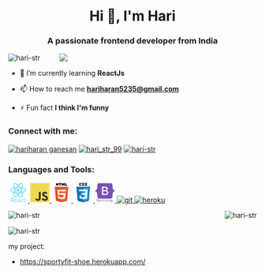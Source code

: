 <h1 align="center">Hi 👋, I'm Hari</h1>
<h3 align="center">A passionate frontend developer from India</h3>
<img align="right" width="400" src="https://nordiccoder.com/app/uploads/2019/03/front-end-developers-openings-1.gif" />
<p align="left"> <img src="https://komarev.com/ghpvc/?username=hari-str&label=Profile%20views&color=0e75b6&style=flat" alt="hari-str" /> </p>


- 🌱 I’m currently learning **ReactJs**

- 📫 How to reach me **hariharan5235@gmail.com**

- ⚡ Fun fact **I think I'm funny**

<h3 align="left">Connect with me:</h3>
<p align="left">
<a href="https://www.linkedin.com/in/hariharanganesan99/" target="blank"><img align="center" src="https://raw.githubusercontent.com/rahuldkjain/github-profile-readme-generator/master/src/images/icons/Social/linked-in-alt.svg" alt="hariharan ganesan" height="30" width="40" /></a>
<a href="https://instagram.com/hari_str_99" target="blank"><img align="center" src="https://raw.githubusercontent.com/rahuldkjain/github-profile-readme-generator/master/src/images/icons/Social/instagram.svg" alt="hari_str_99" height="30" width="40" /></a>
<a href="https://www.facebook.com/danger.hari.146/" target="blank"><img align="center" src="https://raw.githubusercontent.com/rahuldkjain/github-profile-readme-generator/master/src/images/icons/Social/facebook.svg" alt="hari-str" height="30" width="40" /></a>
</p>

<h3 align="left">Languages and Tools:</h3>
<p align="left"> 
<a href="https://reactjs.org/" target="_blank" rel="noreferrer"> <img src="https://raw.githubusercontent.com/devicons/devicon/master/icons/react/react-original-wordmark.svg" alt="react" width="40" height="40"/> </a>
<a href="https://developer.mozilla.org/en-US/docs/Web/JavaScript" target="_blank" rel="noreferrer"> <img src="https://raw.githubusercontent.com/devicons/devicon/master/icons/javascript/javascript-original.svg" alt="javascript" width="40" height="40"/> </a>
<a href="https://www.w3.org/html/" target="_blank" rel="noreferrer"> <img src="https://raw.githubusercontent.com/devicons/devicon/master/icons/html5/html5-original-wordmark.svg" alt="html5" width="40" height="40"/> </a>
<a href="https://www.w3schools.com/css/" target="_blank" rel="noreferrer"> <img src="https://raw.githubusercontent.com/devicons/devicon/master/icons/css3/css3-original-wordmark.svg" alt="css3" width="40" height="40"/> </a> 
<a href="https://getbootstrap.com" target="_blank" rel="noreferrer"> <img src="https://raw.githubusercontent.com/devicons/devicon/master/icons/bootstrap/bootstrap-plain-wordmark.svg" alt="bootstrap" width="40" height="40"/> </a> 
<a href="https://git-scm.com/" target="_blank" rel="noreferrer"> <img src="https://www.vectorlogo.zone/logos/git-scm/git-scm-icon.svg" alt="git" width="40" height="40"/> </a> <a href="https://heroku.com" target="_blank" rel="noreferrer"> <img src="https://www.vectorlogo.zone/logos/heroku/heroku-icon.svg" alt="heroku" width="40" height="40"/> </a>   </p>

<p><img align="left" src="https://github-readme-stats.vercel.app/api/top-langs?username=hari-str&show_icons=true&locale=en&layout=compact" alt="hari-str" /></p>

<p>&nbsp;<img align="right" src="https://github-readme-stats.vercel.app/api?username=hari-str&show_icons=true&locale=en" alt="hari-str" /></p>

<p><img align="center" src="https://github-readme-streak-stats.herokuapp.com/?user=hari-str&" alt="hari-str" /></p>


my project:
- https://sportyfit-shoe.herokuapp.com/

